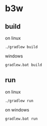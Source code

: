 # b3w

## build

on linux
```shell
./gradlew build
```

 windows
```cmd
gradlew.bat build
```

## run

on linux
```shell
./gradlew run
```

on windows
```cmd
gradlew.bat run
```

